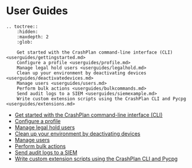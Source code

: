 # User Guides

```{eval-rst}
.. toctree::
    :hidden:
    :maxdepth: 2
    :glob:

    Get started with the CrashPlan command-line interface (CLI) <userguides/gettingstarted.md>
    Configure a profile <userguides/profile.md>
    Manage legal hold users <userguides/legalhold.md>
    Clean up your environment by deactivating devices <userguides/deactivatedevices.md>
    Manage users <userguides/users.md>
    Perform bulk actions <userguides/bulkcommands.md>
    Send audit logs to a SIEM <userguides/siemexample.md>
    Write custom extension scripts using the CrashPlan CLI and Pycpg <userguides/extensions.md>

```

* [Get started with the CrashPlan command-line interface (CLI)](userguides/gettingstarted.md)
* [Configure a profile](userguides/profile.md)
* [Manage legal hold users](userguides/legalhold.md)
* [Clean up your environment by deactivating devices](userguides/deactivatedevices.md)
* [Manage users](userguides/users.md)
* [Perform bulk actions](userguides/bulkcommands.md)
* [Send audit logs to a SIEM](userguides/siemexample.md)
* [Write custom extension scripts using the CrashPlan CLI and Pycpg](userguides/extensions.md)
